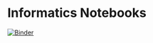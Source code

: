 # Informatics Notebooks

[![Binder](https://mybinder.org/badge_logo.svg)](https://mybinder.org/v2/gh/twloehfelm/Informatics-Notebooks/HEAD)
